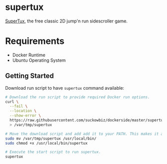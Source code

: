 # supertux

[SuperTux](https://supertuxproject.org/), the free classic 2D jump'n run sidescroller game.

# Requirements

- Docker Runtime
- Ubuntu Operating System

## Getting Started

Download run script to have `supertux` command available:

```bash
# Download the run script to provide required Docker run options.
curl \
  --fail \
  --location \
  --show-error \
  https://raw.githubusercontent.com/suckowbiz/dockerside/master/supertux/supertux \
  > /var/tmp/supertux

# Move the download script and add add it to your PATH. This makes it available from command line.
sudo mv /var/tmp/supertux /usr/local/bin/
sudo chmod +x /usr/local/bin/supertux

# Execute the start script to run supertux.
supertux
```